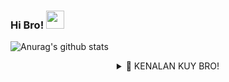 ### Hi Bro! <img src="https://github.com/TheDudeThatCode/TheDudeThatCode/blob/master/Assets/Hi.gif" width="29px">
![Anurag's github stats](https://github-readme-stats.vercel.app/api?username=ardhixsquerpants&show_icons=true&theme=radical)<br>
<div align="center">
 <details>
 <summary>🥟 KENALAN KUY BRO!</summary>

 [INSTAGRAM](https://www.instagram.com/ardhixsquerpants/)
 [WHATSAPP](https://wa.me/6288294052009)
 
</details>
</div>
<!--
**ardhixsquerpants/ArdhiXsquerpantS** is a ✨ _special_ ✨ repository because its `README.md` (this file) appears on your GitHub profile.

Here are some ideas to get you started:

- 🔭 I’m currently working on ...
- 🌱 I’m currently learning ...
- 👯 I’m looking to collaborate on ...
- 🤔 I’m looking for help with ...
- 💬 Ask me about ...
- 📫 How to reach me: ...
- 😄 Pronouns: ...
- ⚡ Fun fact: ...
-->
